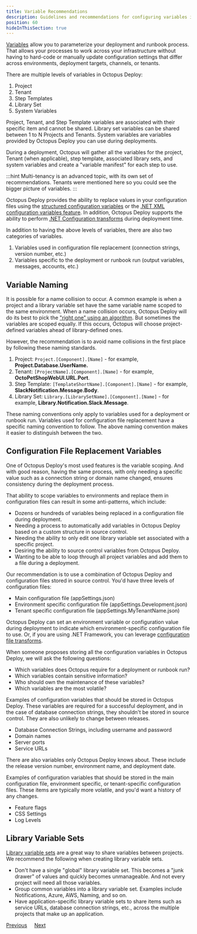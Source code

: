 ```yaml
---
title: Variable Recommendations
description: Guidelines and recommendations for configuring variables in Octopus Deploy.
position: 60
hideInThisSection: true
---
```


[Variables](/docs/projects/variables/index.md) allow you to parameterize your deployment and runbook process.  That allows your processes to work across your infrastructure without having to hard-code or manually update configuration settings that differ across environments, deployment targets, channels, or tenants.

There are multiple levels of variables in Octopus Deploy:

1. Project 
2. Tenant 
3. Step Templates
4. Library Set
5. System Variables

Project, Tenant, and Step Template variables are associated with their specific item and cannot be shared.  Library set variables can be shared between 1 to N Projects and Tenants.  System variables are variables provided by Octopus Deploy you can use during deployments.

During a deployment, Octopus will gather all the variables for the project, Tenant (when applicable), step template, associated library sets, and system variables and create a "variable manifest" for each step to use.

:::hint
Multi-tenancy is an advanced topic, with its own set of recommendations.  Tenants were mentioned here so you could see the bigger picture of variables.
:::

Octopus Deploy provides the ability to replace values in your configuration files using the [structured configuration variables](/docs/projects/steps/configuration-features/structured-configuration-variables-feature.md) or the [.NET XML configuration variables feature](/docs/projects/steps/configuration-features/xml-configuration-variables-feature.md).  In addition, Octopus Deploy supports the ability to perform [.NET Configuration transforms](/docs/projects/steps/configuration-features/configuration-transforms/index.md) during deployment time.

In addition to having the above levels of variables, there are also two categories of variables.

1. Variables used in configuration file replacement (connection strings, version number, etc.)
2. Variables specific to the deployment or runbook run (output variables, messages, accounts, etc.)

## Variable Naming

It is possible for a name collision to occur.  A common example is when a project and a library variable set have the same variable name scoped to the same environment.  When a name collision occurs, Octopus Deploy will do its best to pick the ["right one" using an algorithm](/docs/projects/variables/index.md#Scopingvariables-Scopespecificity).  But sometimes the variables are scoped equally. If this occurs, Octopus will choose project-defined variables ahead of library-defined ones.

However, the recommendation is to avoid name collisions in the first place by following these naming standards.

1. Project: `Project.[Component].[Name]` - for example, **Project.Database.UserName.**
2. Tenant: `[ProjectName].[Component].[Name]` - for example, **OctoPetShopWebUI.URL.Port**.
3. Step Template: `[TemplateShortName].[Component].[Name]` - for example, **SlackNotification.Message.Body**.
4. Library Set: `Library.[LibrarySetName].[Component].[Name]` - for example, **Library.Notification.Slack.Message**.

These naming conventions only apply to variables used for a deployment or runbook run.  Variables used for configuration file replacement have a specific naming convention to follow.  The above naming convention makes it easier to distinguish between the two.

## Configuration File Replacement Variables

One of Octopus Deploy's most used features is the variable scoping.  And with good reason, having the same process, with only needing a specific value such as a connection string or domain name changed, ensures consistency during the deployment process.  

That ability to scope variables to environments and replace them in configuration files can result in some anti-patterns, which include:

- Dozens or hundreds of variables being replaced in a configuration file during deployment.
- Needing a process to automatically add variables in Octopus Deploy based on a custom structure in source control.
- Needing the ability to only edit one library variable set associated with a specific project.
- Desiring the ability to source control variables from Octopus Deploy.
- Wanting to be able to loop through all project variables and add them to a file during a deployment.

Our recommendation is to use a combination of Octopus Deploy and configuration files stored in source control.  You'd have three levels of configuration files:

- Main configuration file (appSettings.json)
- Environment specific configuration file (appSettings.Development.json)
- Tenant specific configuration file (appSettings.MyTenantName.json)

Octopus Deploy can set an environment variable or configuration value during deployment to indicate which environment-specific configuration file to use.  Or, if you are using .NET Framework, you can leverage [configuration file transforms](/docs/projects/steps/configuration-features/configuration-transforms/index.md).

When someone proposes storing all the configuration variables in Octopus Deploy, we will ask the following questions:
- Which variables does Octopus require for a deployment or runbook run?
- Which variables contain sensitive information?
- Who should own the maintenance of these variables?
- Which variables are the most volatile?

Examples of configuration variables that should be stored in Octopus Deploy.  These variables are required for a successful deployment, and in the case of database connection strings, they shouldn't be stored in source control.  They are also unlikely to change between releases.
- Database Connection Strings, including username and password
- Domain names
- Server ports
- Service URLs

There are also variables only Octopus Deploy knows about.  These include the release version number, environment name, and deployment date.  

Examples of configuration variables that should be stored in the main configuration file, environment specific, or tenant-specific configuration files.  These items are typically more volatile, and you'd want a history of any changes.
- Feature flags
- CSS Settings
- Log Levels

## Library Variable Sets

[Library variable sets](/docs/projects/variables/library-variable-sets.md) are a great way to share variables between projects.  We recommend the following when creating library variable sets.

- Don't have a single "global" library variable set.  This becomes a "junk drawer" of values and quickly becomes unmanageable.  And not every project will need all those variables.
- Group common variables into a library variable set.  Examples include Notifications, Azure, AWS, Naming, and so on.
- Have application-specific library variable sets to share items such as service URLs, database connection strings, etc., across the multiple projects that make up an application.

<span><a class="btn btn-secondary" href="/docs/getting-started/best-practices/project-and-project-groups">Previous</a></span>&nbsp;&nbsp;&nbsp;&nbsp;&nbsp;<span><a class="btn btn-success" href="/docs/getting-started/best-practices/step-templates-and-script-modules">Next</a></span>